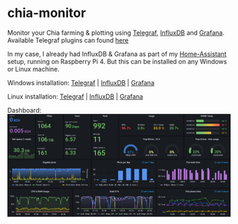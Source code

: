 # chia-monitor
Monitor your Chia farming & plotting using [Telegraf](https://github.com/influxdata/telegraf), [InfluxDB](https://github.com/influxdata/influxdb) and [Grafana](https://github.com/grafana/grafana).
Available Telegraf plugins can found [here](https://docs.influxdata.com/telegraf/v1.19/plugins/)

In my case, I already had InfluxDB & Grafana as part of my [Home-Assistant](https://www.home-assistant.io/) setup, running on Raspberry Pi 4. But this can be installed on any Windows or Linux machine.

Windows installation: [Telegraf](https://docs.influxdata.com/telegraf/v1.19/introduction/installation/?t=Windows) | [InfluxDB](https://docs.influxdata.com/influxdb/v2.0/install/?t=Windows) | [Grafana](https://grafana.com/docs/grafana/latest/installation/windows/)

Linux installation: [Telegraf](https://docs.influxdata.com/telegraf/v1.19/introduction/installation/) | [InfluxDB](https://docs.influxdata.com/influxdb/v2.0/install/?t=Linux) | [Grafana](https://grafana.com/docs/grafana/latest/installation/debian/)

Dashboard:
![chia-dashboard](chia-dashboard.png)
